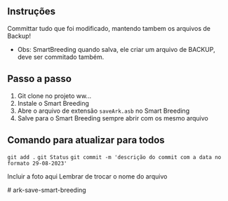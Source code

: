 ## Instruções

Committar tudo que foi modificado, mantendo tambem os arquivos de Backup!

* Obs: SmartBreeding quando salva, ele criar um arquivo de BACKUP, deve ser commitado também.

## Passo a passo

1. Git clone no projeto ww...
2. Instale o Smart Breeding
3. Abre o arquivo de extensão ``saveArk.asb`` no Smart Breeding
4. Salve para o Smart Breeding sempre abrir com os mesmo arquivo

## Comando para atualizar para todos

``git add .``
``git Status``
``git commit -m 'descrição do commit com a data no formato 29-08-2023'``


Incluir a foto aqui 
Lembrar de trocar o nome do arquivo

#   a r k - s a v e - s m a r t - b r e e d i n g  
 